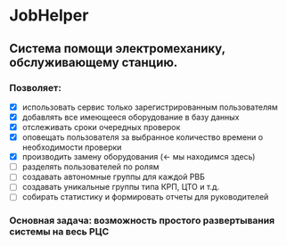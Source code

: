 # JobHelper
## Система помощи электромеханику, обслуживающему станцию.
### Позволяет: 
- [X] использовать сервис только зарегистрированным пользователям
- [X] добавлять все имеющееся оборудование в базу данных
- [X] отслеживать сроки очередных проверок 
- [X] оповещать пользователя за выбранное количество времени о необходимости проверки
- [X] производить замену оборудования (<- мы находимся здесь)
- [ ] разделять пользователей по ролям
- [ ] создавать автономные группы для каждой РВБ
- [ ] создавать уникальные группы типа КРП, ЦТО и т.д.
- [ ] собирать статистику и формировать отчеты для руководителей

### Основная задача: возможность простого развертывания системы на весь РЦС
